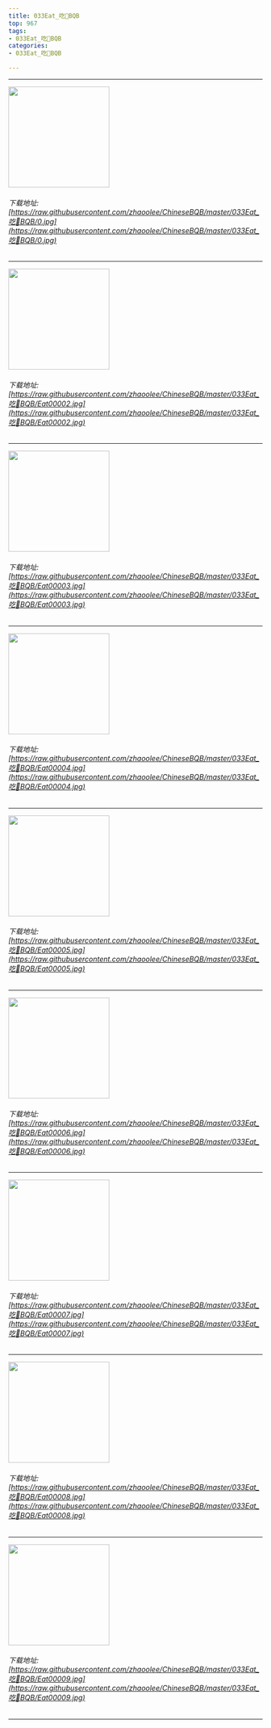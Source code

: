 ```yaml
---
title: 033Eat_吃🍔BQB
top: 967
tags:
- 033Eat_吃🍔BQB
categories:
- 033Eat_吃🍔BQB

---
```


------

<!-- more -->

<img height='200px' style='height:200px;' src=https://raw.githubusercontent.com/zhaoolee/ChineseBQB/master/033Eat_吃🍔BQB/0.jpg /><br/><h6>下载地址: [https://raw.githubusercontent.com/zhaoolee/ChineseBQB/master/033Eat_吃🍔BQB/0.jpg](https://raw.githubusercontent.com/zhaoolee/ChineseBQB/master/033Eat_吃🍔BQB/0.jpg)</h6><hr/><img height='200px' style='height:200px;' src=https://raw.githubusercontent.com/zhaoolee/ChineseBQB/master/033Eat_吃🍔BQB/Eat00002.jpg /><br/><h6>下载地址: [https://raw.githubusercontent.com/zhaoolee/ChineseBQB/master/033Eat_吃🍔BQB/Eat00002.jpg](https://raw.githubusercontent.com/zhaoolee/ChineseBQB/master/033Eat_吃🍔BQB/Eat00002.jpg)</h6><hr/><img height='200px' style='height:200px;' src=https://raw.githubusercontent.com/zhaoolee/ChineseBQB/master/033Eat_吃🍔BQB/Eat00003.jpg /><br/><h6>下载地址: [https://raw.githubusercontent.com/zhaoolee/ChineseBQB/master/033Eat_吃🍔BQB/Eat00003.jpg](https://raw.githubusercontent.com/zhaoolee/ChineseBQB/master/033Eat_吃🍔BQB/Eat00003.jpg)</h6><hr/><img height='200px' style='height:200px;' src=https://raw.githubusercontent.com/zhaoolee/ChineseBQB/master/033Eat_吃🍔BQB/Eat00004.jpg /><br/><h6>下载地址: [https://raw.githubusercontent.com/zhaoolee/ChineseBQB/master/033Eat_吃🍔BQB/Eat00004.jpg](https://raw.githubusercontent.com/zhaoolee/ChineseBQB/master/033Eat_吃🍔BQB/Eat00004.jpg)</h6><hr/><img height='200px' style='height:200px;' src=https://raw.githubusercontent.com/zhaoolee/ChineseBQB/master/033Eat_吃🍔BQB/Eat00005.jpg /><br/><h6>下载地址: [https://raw.githubusercontent.com/zhaoolee/ChineseBQB/master/033Eat_吃🍔BQB/Eat00005.jpg](https://raw.githubusercontent.com/zhaoolee/ChineseBQB/master/033Eat_吃🍔BQB/Eat00005.jpg)</h6><hr/><img height='200px' style='height:200px;' src=https://raw.githubusercontent.com/zhaoolee/ChineseBQB/master/033Eat_吃🍔BQB/Eat00006.jpg /><br/><h6>下载地址: [https://raw.githubusercontent.com/zhaoolee/ChineseBQB/master/033Eat_吃🍔BQB/Eat00006.jpg](https://raw.githubusercontent.com/zhaoolee/ChineseBQB/master/033Eat_吃🍔BQB/Eat00006.jpg)</h6><hr/><img height='200px' style='height:200px;' src=https://raw.githubusercontent.com/zhaoolee/ChineseBQB/master/033Eat_吃🍔BQB/Eat00007.jpg /><br/><h6>下载地址: [https://raw.githubusercontent.com/zhaoolee/ChineseBQB/master/033Eat_吃🍔BQB/Eat00007.jpg](https://raw.githubusercontent.com/zhaoolee/ChineseBQB/master/033Eat_吃🍔BQB/Eat00007.jpg)</h6><hr/><img height='200px' style='height:200px;' src=https://raw.githubusercontent.com/zhaoolee/ChineseBQB/master/033Eat_吃🍔BQB/Eat00008.jpg /><br/><h6>下载地址: [https://raw.githubusercontent.com/zhaoolee/ChineseBQB/master/033Eat_吃🍔BQB/Eat00008.jpg](https://raw.githubusercontent.com/zhaoolee/ChineseBQB/master/033Eat_吃🍔BQB/Eat00008.jpg)</h6><hr/><img height='200px' style='height:200px;' src=https://raw.githubusercontent.com/zhaoolee/ChineseBQB/master/033Eat_吃🍔BQB/Eat00009.jpg /><br/><h6>下载地址: [https://raw.githubusercontent.com/zhaoolee/ChineseBQB/master/033Eat_吃🍔BQB/Eat00009.jpg](https://raw.githubusercontent.com/zhaoolee/ChineseBQB/master/033Eat_吃🍔BQB/Eat00009.jpg)</h6><hr/>